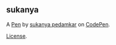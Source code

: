 sukanya
-------


A [Pen](http://codepen.io/sukanyapedamkar/pen/vmpLeP) by [sukanya pedamkar](http://codepen.io/sukanyapedamkar) on [CodePen](http://codepen.io/).

[License](http://codepen.io/sukanyapedamkar/pen/vmpLeP/license).